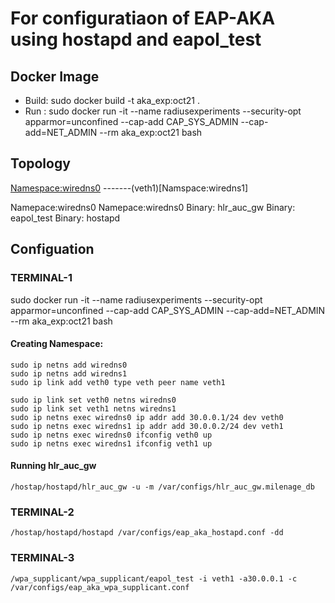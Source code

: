 # For configuratiaon of EAP-AKA using hostapd and eapol_test

## Docker Image
* Build: sudo docker build -t aka_exp:oct21 .
* Run  : sudo docker run -it --name radiusexperiments --security-opt apparmor=unconfined --cap-add CAP_SYS_ADMIN --cap-add=NET_ADMIN  --rm aka_exp:oct21 bash


## Topology
[Namespace:wiredns0](veth0) -------(veth1)[Namspace:wiredns1]

Namepace:wiredns0           Namepace:wiredns0
 Binary: hlr_auc_gw         Binary: eapol_test
 Binary: hostapd

## Configuation

### TERMINAL-1

sudo docker run -it --name radiusexperiments --security-opt apparmor=unconfined --cap-add CAP_SYS_ADMIN --cap-add=NET_ADMIN  --rm aka_exp:oct21 bash

#### Creating Namespace:
```
sudo ip netns add wiredns0
sudo ip netns add wiredns1
sudo ip link add veth0 type veth peer name veth1

sudo ip link set veth0 netns wiredns0
sudo ip link set veth1 netns wiredns1
sudo ip netns exec wiredns0 ip addr add 30.0.0.1/24 dev veth0
sudo ip netns exec wiredns1 ip addr add 30.0.0.2/24 dev veth1
sudo ip netns exec wiredns0 ifconfig veth0 up
sudo ip netns exec wiredns1 ifconfig veth1 up
```

#### Running hlr_auc_gw
```/hostap/hostapd/hlr_auc_gw -u -m /var/configs/hlr_auc_gw.milenage_db```

### TERMINAL-2
```/hostap/hostapd/hostapd /var/configs/eap_aka_hostapd.conf -dd```

### TERMINAL-3
```/wpa_supplicant/wpa_supplicant/eapol_test -i veth1 -a30.0.0.1 -c /var/configs/eap_aka_wpa_supplicant.conf```
